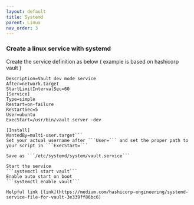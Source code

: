 ```yaml
---
layout: default
title: Systemd
parent: Linux
nav_order: 3
---
```

### Create a linux service with systemd

Create the service definition as below  ( example is based on hashicorp vault )   
```[Unit]
Description=Vault dev mode service
After=network.target
StartLimitIntervalSec=60
[Service]
Type=simple
Restart=on-failure
RestartSec=5
User=ubuntu
ExecStart=/usr/bin/vault server -dev

[Install]
WantedBy=multi-user.target```   
Set your actual username after ```User=``` and set the proper path to your script in ```ExecStart=```   

Save as ```/etc/systemd/system/vault.service```   

Start the service 
```systemctl start vault```   
Enable auto start on boot   
```systemctl enable vault```   

Helpful link [link](https://medium.com/hashicorp-engineering/systemd-service-file-for-vault-3e339ff86bc6)